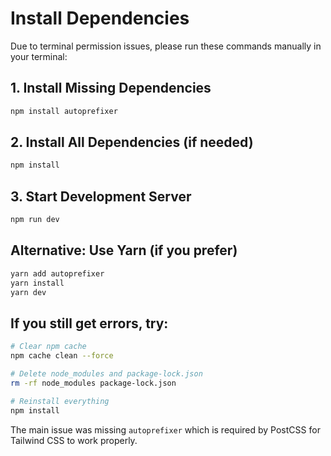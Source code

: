 # Install Dependencies

Due to terminal permission issues, please run these commands manually in your terminal:

## 1. Install Missing Dependencies

```bash
npm install autoprefixer
```

## 2. Install All Dependencies (if needed)

```bash
npm install
```

## 3. Start Development Server

```bash
npm run dev
```

## Alternative: Use Yarn (if you prefer)

```bash
yarn add autoprefixer
yarn install
yarn dev
```

## If you still get errors, try:

```bash
# Clear npm cache
npm cache clean --force

# Delete node_modules and package-lock.json
rm -rf node_modules package-lock.json

# Reinstall everything
npm install
```

The main issue was missing `autoprefixer` which is required by PostCSS for Tailwind CSS to work properly.
